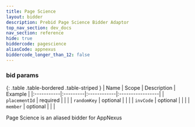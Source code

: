 ```yaml
---
title: Page Science
layout: bidder
description: Prebid Page Science Bidder Adaptor
top_nav_section: dev_docs
nav_section: reference
hide: true
biddercode: pagescience
aliasCode: appnexus
biddercode_longer_than_12: false
---
```


### bid params

{: .table .table-bordered .table-striped }
| Name | Scope | Description | Example |
|:-----------|:---------|:------------|:-----------------|
| `placementId` | required | | |
| `randomKey` | optional | | |
| `invCode` | optional | | |
| `member` | optional | | |

Page Science is an aliased bidder for AppNexus

